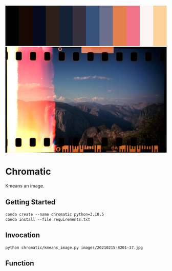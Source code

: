 ![Input](images/abc_means.jpg)
![Input](images/abc.jpg)

# Chromatic

Kmeans an image. 
## Getting Started

```
conda create --name chromatic python=3.10.5
conda install --file requirements.txt
```

## Invocation

```
python chromatic/kmeans_image.py images/20210215-8201-37.jpg
```

## Function